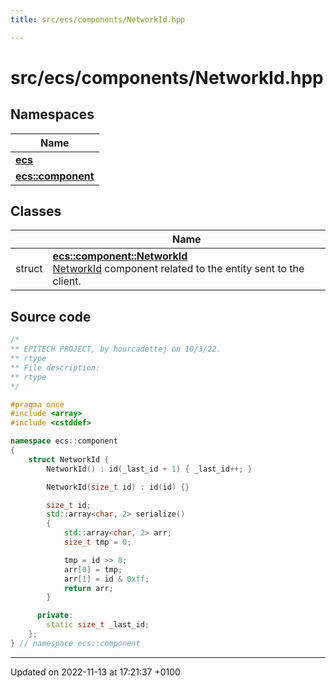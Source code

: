 ```yaml
---
title: src/ecs/components/NetworkId.hpp

---
```


# src/ecs/components/NetworkId.hpp



## Namespaces

| Name           |
| -------------- |
| **[ecs](Namespaces/namespaceecs.md)**  |
| **[ecs::component](Namespaces/namespaceecs_1_1component.md)**  |

## Classes

|                | Name           |
| -------------- | -------------- |
| struct | **[ecs::component::NetworkId](Classes/structecs_1_1component_1_1_network_id.md)** <br>[NetworkId]() component related to the entity sent to the client.  |




## Source code

```cpp
/*
** EPITECH PROJECT, by hourcadettej on 10/3/22.
** rtype
** File description:
** rtype
*/

#pragma once
#include <array>
#include <cstddef>

namespace ecs::component
{
    struct NetworkId {
        NetworkId() : id(_last_id + 1) { _last_id++; }

        NetworkId(size_t id) : id(id) {}

        size_t id;
        std::array<char, 2> serialize()
        {
            std::array<char, 2> arr;
            size_t tmp = 0;

            tmp = id >> 8;
            arr[0] = tmp;
            arr[1] = id & 0xff;
            return arr;
        }

      private:
        static size_t _last_id;
    };
} // namespace ecs::component
```


-------------------------------

Updated on 2022-11-13 at 17:21:37 +0100
